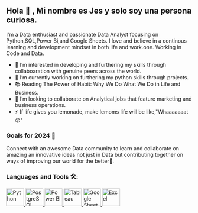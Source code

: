 ## Hola 👋 , Mi nombre es Jes y solo soy una persona curiosa. ##

I'm a Data enthusiast and passionate Data Analyst focusing on Python,SQL,Power Bi,and Google Sheets. I love and believe in a continous learning and development mindset in both life and work.one. Working in Code and Data. 

- 👯 I’m interested in developing and furthering my skills through collaboaration with genuine peers across the world.
- 🌱 I’m currently working on furthering my python skills through projects.
- 📚 Reading The Power of Habit: Why We Do What We Do in Life and Business.
- 💞️ I’m looking to collaborate on Analytical jobs that feature marketing and business operations.
- ⚡ If life gives you lemonade, make lemoms life will be like,"Whaaaaaaat 😲"

### Goals for 2024 💪

Connect with an awesome Data community to learn and collaborate on amazing an innovative ideas not just in Data but contributing together on ways of improving our world for the better🙂.

### Languages and Tools 🛠:

<p align="left">
    <a href="https://www.python.org" target="_blank" rel="noreferrer">
        <img src="https://img.icons8.com/color/48/000000/python.png" alt="Python" width="48" height="48"/>
    </a>
    <a href="https://www.postgresql.org/" target="_blank" rel="noreferrer">
        <img src="https://img.icons8.com/color/48/000000/postgreesql.png" alt="PostgreSQL" width="48" height="48"/>
    </a>
    <a href="https://powerbi.microsoft.com/en-us/" target="_blank" rel="noreferrer">
        <img src="https://img.icons8.com/color/48/000000/power-bi.png" alt="Power BI" width="48" height="48"/>
    </a>
    <a href="https://www.tableau.com/" target="_blank" rel="noreferrer">
        <img src="https://img.icons8.com/color/48/000000/tableau-software.png" alt="Tableau" width="48" height="48"/>
    </a>
    <a href="https://www.google.com/sheets/about/" target="_blank" rel="noreferrer">
        <img src="https://img.icons8.com/color/48/000000/google-sheets.png" alt="Google Sheets" width="48" height="48"/>
    </a>
    <a href="https://www.microsoft.com/en-us/microsoft-365/excel" target="_blank" rel="noreferrer">
        <img src="https://img.icons8.com/color/48/000000/microsoft-excel-2019.png" alt="Excel" width="48" height="48"/>
    </a>
</p>





